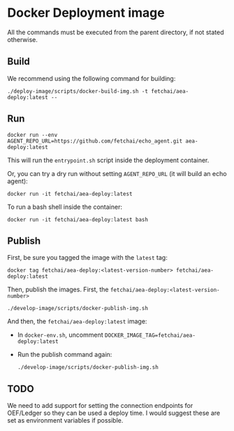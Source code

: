 # Docker Deployment image

All the commands must be executed from the parent directory, if not stated otherwise.

## Build

We recommend using the following command for building:

    ./deploy-image/scripts/docker-build-img.sh -t fetchai/aea-deploy:latest --

## Run

    docker run --env AGENT_REPO_URL=https://github.com/fetchai/echo_agent.git aea-deploy:latest

This will run the `entrypoint.sh` script inside the deployment container.

Or, you can try a dry run without setting `AGENT_REPO_URL` (it will build an echo agent):

    docker run -it fetchai/aea-deploy:latest

To run a bash shell inside the container: 

    docker run -it fetchai/aea-deploy:latest bash

## Publish

First, be sure you tagged the image with the `latest` tag: 

    docker tag fetchai/aea-deploy:<latest-version-number> fetchai/aea-deploy:latest

Then, publish the images. First, the `fetchai/aea-deploy:<latest-version-number>`

    ./develop-image/scripts/docker-publish-img.sh

And then, the `fetchai/aea-deploy:latest` image:

- In `docker-env.sh`, uncomment `DOCKER_IMAGE_TAG=fetchai/aea-deploy:latest`  

- Run the publish command again: 

      ./develop-image/scripts/docker-publish-img.sh


## TODO
We need to add support for setting the connection endpoints for OEF/Ledger so they can be used a deploy time. I would suggest these are set as environment variables if possible.
